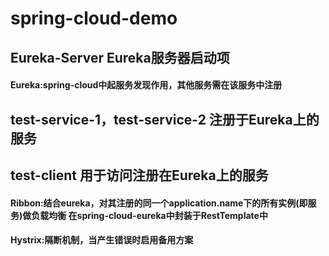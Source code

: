 # spring-cloud-demo

## Eureka-Server Eureka服务器启动项
#### Eureka:spring-cloud中起服务发现作用，其他服务需在该服务中注册

## test-service-1，test-service-2 注册于Eureka上的服务

## test-client 用于访问注册在Eureka上的服务
#### Ribbon:结合eureka，对其注册的同一个application.name下的所有实例(即服务)做负载均衡  在spring-cloud-eureka中封装于RestTemplate中
#### Hystrix:隔断机制，当产生错误时启用备用方案